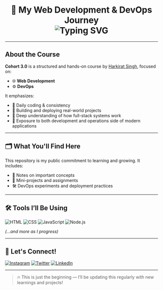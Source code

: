 <h1 align="center">
  🚀 My Web Development & DevOps Journey
  <br/>
  <img src="https://readme-typing-svg.herokuapp.com?font=Fira+Code&size=24&pause=1000&color=36BCF7&center=true&vCenter=true&width=435&lines=Cohort+3.0+by+Harkirat+Singh;Web+Dev+%2B+DevOps+Journey;" alt="Typing SVG" />
</h1>

---

## About the Course

**Cohort 3.0** is a structured and hands-on course by [Harkirat Singh](https://twitter.com/harkiratBehl), focused on:

- 🌐 **Web Development**
- ⚙️ **DevOps**

It emphasizes:
- 📆 Daily coding & consistency
- 🧱 Building and deploying real-world projects
- 🧠 Deep understanding of how full-stack systems work
- 🚀 Exposure to both development and operations side of modern applications

---

## 🗂️ What You'll Find Here

This repository is my public commitment to learning and growing. It includes:

- 🧠 Notes on important concepts
- 🧪 Mini-projects and assignments
- 🛠️ DevOps experiments and deployment practices

---

## 🛠 Tools I’ll Be Using

![HTML](https://img.shields.io/badge/-HTML5-E34F26?logo=html5&logoColor=fff&style=for-the-badge)
![CSS](https://img.shields.io/badge/-CSS3-1572B6?logo=css3&logoColor=fff&style=for-the-badge)
![JavaScript](https://img.shields.io/badge/-JavaScript-F7DF1E?logo=javascript&logoColor=000&style=for-the-badge)
![Node.js](https://img.shields.io/badge/-Node.js-339933?logo=node.js&logoColor=fff&style=for-the-badge)


_(...and more as I progress)_

---

## 🙌 Let's Connect!

[![Instagram](https://img.shields.io/badge/Instagram-%23E4405F.svg?style=for-the-badge&logo=instagram&logoColor=white)](https://www.instagram.com/harsh._.singh04/)
[![Twitter](https://img.shields.io/badge/X-%23000000.svg?style=for-the-badge&logo=X&logoColor=white)](https://x.com/Harsh_Singh_14)
[![LinkedIn](https://img.shields.io/badge/-LinkedIn-0077B5?logo=linkedin&logoColor=white&style=for-the-badge)](https://www.linkedin.com/in/harsh-kumar-singh-60a863247/)

---

> 🔥 This is just the beginning — I’ll be updating this regularly with new learnings and projects!
